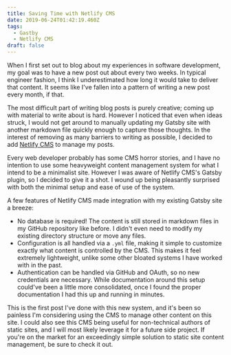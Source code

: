 ```yaml
---
title: Saving Time with Netlify CMS
date: 2019-06-24T01:42:19.460Z
tags:
  - Gastby
  - Netlify CMS
draft: false
---
```

When I first set out to blog about my experiences in software development, my goal was to have a new post out about every two weeks. In typical engineer fashion, I think I underestimated how long it would take to deliver that content. It seems like I've fallen into a pattern of writing a new post every month, if that.

The most difficult part of writing blog posts is purely creative; coming up with material to write about is hard. However I noticed that even when ideas struck, I would not get around to manually updating my Gatsby site with another markdown file quickly enough to capture those thoughts. In the interest of removing as many barriers to writing as possible, I decided to add [Netlify CMS](https://www.netlifycms.org/) to manage my posts.

Every web developer probably has some CMS horror stories, and I have no intention to use some heavyweight content management system for what I intend to be a minimalist site. However I was aware of Netlify CMS's Gatsby plugin, so I decided to give it a shot. I wound up being pleasantly surprised with both the minimal setup and ease of use of the system.

A few features of Netlify CMS made integration with my existing Gatsby site a breeze:

* No database is required! The content is still stored in markdown files in my GitHub repository like before. I didn't even need to modify my existing directory structure or move any files.
* Configuration is all handled via a `.yml` file, making it simple to customize exactly what content is controlled by the CMS. This makes it feel extremely lightweight, unlike some other bloated systems I have worked with in the past.
* Authentication can be handled via GitHub and OAuth, so no new credentials are necessary. While documentation around this setup could've been a little more consolidated, once I found the proper documentation I had this up and running in minutes.

This is the first post I've done with this new system, and it's been so painless I'm considering using the CMS to manage other content on this site.  I could also see this CMS being useful for non-technical authors of static sites, and I will most likely leverage it for a future side project.  If you're on the market for an exceedingly simple solution to static site content management, be sure to check it out.  
